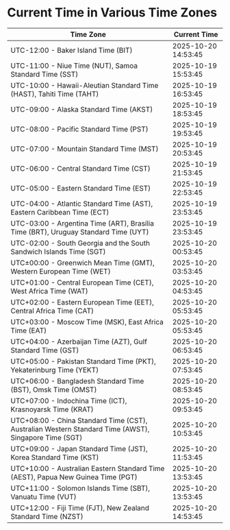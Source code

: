 # Current Time in Various Time Zones

| Time Zone | Current Time |
|-----------|--------------|
| UTC-12:00 - Baker Island Time (BIT) | 2025-10-20 14:53:45 |
| UTC-11:00 - Niue Time (NUT), Samoa Standard Time (SST) | 2025-10-19 15:53:45 |
| UTC-10:00 - Hawaii-Aleutian Standard Time (HAST), Tahiti Time (TAHT) | 2025-10-19 16:53:45 |
| UTC-09:00 - Alaska Standard Time (AKST) | 2025-10-19 18:53:45 |
| UTC-08:00 - Pacific Standard Time (PST) | 2025-10-19 19:53:45 |
| UTC-07:00 - Mountain Standard Time (MST) | 2025-10-19 20:53:45 |
| UTC-06:00 - Central Standard Time (CST) | 2025-10-19 21:53:45 |
| UTC-05:00 - Eastern Standard Time (EST) | 2025-10-19 22:53:45 |
| UTC-04:00 - Atlantic Standard Time (AST), Eastern Caribbean Time (ECT) | 2025-10-19 23:53:45 |
| UTC-03:00 - Argentina Time (ART), Brasília Time (BRT), Uruguay Standard Time (UYT) | 2025-10-19 23:53:45 |
| UTC-02:00 - South Georgia and the South Sandwich Islands Time (SGT) | 2025-10-20 00:53:45 |
| UTC±00:00 - Greenwich Mean Time (GMT), Western European Time (WET) | 2025-10-20 03:53:45 |
| UTC+01:00 - Central European Time (CET), West Africa Time (WAT) | 2025-10-20 04:53:45 |
| UTC+02:00 - Eastern European Time (EET), Central Africa Time (CAT) | 2025-10-20 05:53:45 |
| UTC+03:00 - Moscow Time (MSK), East Africa Time (EAT) | 2025-10-20 05:53:45 |
| UTC+04:00 - Azerbaijan Time (AZT), Gulf Standard Time (GST) | 2025-10-20 06:53:45 |
| UTC+05:00 - Pakistan Standard Time (PKT), Yekaterinburg Time (YEKT) | 2025-10-20 07:53:45 |
| UTC+06:00 - Bangladesh Standard Time (BST), Omsk Time (OMST) | 2025-10-20 08:53:45 |
| UTC+07:00 - Indochina Time (ICT), Krasnoyarsk Time (KRAT) | 2025-10-20 09:53:45 |
| UTC+08:00 - China Standard Time (CST), Australian Western Standard Time (AWST), Singapore Time (SGT) | 2025-10-20 10:53:45 |
| UTC+09:00 - Japan Standard Time (JST), Korea Standard Time (KST) | 2025-10-20 11:53:45 |
| UTC+10:00 - Australian Eastern Standard Time (AEST), Papua New Guinea Time (PGT) | 2025-10-20 13:53:45 |
| UTC+11:00 - Solomon Islands Time (SBT), Vanuatu Time (VUT) | 2025-10-20 13:53:45 |
| UTC+12:00 - Fiji Time (FJT), New Zealand Standard Time (NZST) | 2025-10-20 14:53:45 |

